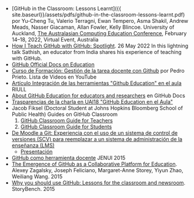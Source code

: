 * [GitHub in the Classroom: Lessons Learnt]({{ site.baseurl}}/assets/pdfs/github-in-the-classroom-lessons-learnt.pdf) por Yu-Cheng Tu, Valerio Terragni, Ewan Tempero, Asma Shakil,
Andrew Meads, Nasser Giacaman, Allan Fowler, Kelly Blincoe. University of Auckland, [The Australasian Computing Education Conference](https://aceconference.wordpress.com/previous-conferences/), February 14–18, 2022, Virtual Event, Australia
* [How I Teach GitHub with GitHub: Spotlight](https://youtu.be/6cN1RZR53qQ). 26 May 2022  In this lightning talk Sathish, an educator from India  shares his experience of teaching with GitHub.
* [GitHub Official Docs on Education](https://docs.github.com/en/free-pro-team@latest/education)
* [Curso de Formación: Gestión de la tarea docente con Github](https://www.youtube.com/playlist?list=PLQg_Bl-6Gfo9k0KQg5vaaV9r6Hg--nMA7) por Pedro Prieto. Lista de Videos en YouTube
* [Artículo Integración de las herramientas "Github Education" en el aula](https://riull.ull.es/xmlui/handle/915/9660) RIULL
* [About GitHub Education for educators and researchers](https://docs.github.com/en/free-pro-team@latest/github/teaching-and-learning-with-github-education/about-github-education-for-educators-and-researchers) en GitHub Docs
* [Trasparencias de la charla en UAI18 "GitHub Education en el Aula"](https://github.com/PAL-ULL/uai-18-talks)
* Jacob Fiksel (Doctoral Student at Johns Hopkins Bloomberg School of Public Health) Guides on GitHub Classroom
    1. <a href="https://github.com/jfiksel/github-classroom-for-teachers" target="_blank" rel="noopener noreferrer">GitHub Classroom Guide for Teachers</a>
    2. <a href="https://github.com/jfiksel/github-classroom-for-students" target="_blank" rel="noopener noreferrer">GitHub Classroom Guide for Students</a>
* <a href="https://www.researchgate.net/publication/321136899_De_Moodle_a_Git_Experiencia_con_el_uso_de_un_sistema_de_control_de_versiones_SCV_para_reemplazar_a_un_sistema_de_administracion_de_la_ensenanza_LMS) (Artículo en PDF" target="_blank" rel="noopener noreferrer">De Moodle a Git: Experiencia con el uso de un sistema de control de versiones (SCV) para reemplazar a un sistema de administración de la enseñanza (LMS)</a>
    - <a href="https://campusvirtual.ull.es/ocw/pluginfile.php/15275/mod_folder/content/0/de-moodle-a-git/experiencias_git.pres.pdf?forcedownload=1" target="_blank" rel="noopener noreferrer">Presentación</a>
* <a href="https://upcommons.upc.edu/handle/2117/76761" target="_blank" rel="noopener noreferrer">GitHub como herramienta docente</a> JENUI 2015
* <a href="https://dl.acm.org/doi/10.1145/2675133.2675284" target="_blank" rel="noopener noreferrer">The Emergence of GitHub as a Collaborative Platform for Education</a>. Alexey Zagalsky, Joseph Feliciano, Margaret-Anne Storey, Yiyun Zhao, Weiliang Wang. 2015
* <a href="https://opensource.com/education/16/1/git-education-classroom" target="_blank" rel="noopener noreferrer">Why you should use GitHub: Lessons for the classroom and newsroom</a>. StoryBench. 2015